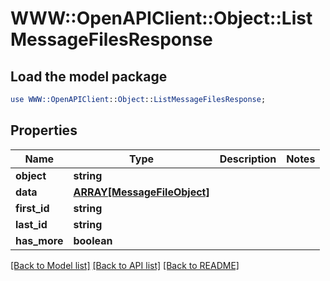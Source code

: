 # WWW::OpenAPIClient::Object::ListMessageFilesResponse

## Load the model package
```perl
use WWW::OpenAPIClient::Object::ListMessageFilesResponse;
```

## Properties
Name | Type | Description | Notes
------------ | ------------- | ------------- | -------------
**object** | **string** |  | 
**data** | [**ARRAY[MessageFileObject]**](MessageFileObject.md) |  | 
**first_id** | **string** |  | 
**last_id** | **string** |  | 
**has_more** | **boolean** |  | 

[[Back to Model list]](../README.md#documentation-for-models) [[Back to API list]](../README.md#documentation-for-api-endpoints) [[Back to README]](../README.md)



